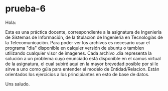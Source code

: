 prueba-6
========
Hola:

Esta es una práctica docente, correspondiente a la asignatura de Ingeniería de Sistemas de Información, de la titulacíon de Ingeniería en Tecnologías de la Telecomunicación. Para poder ver los archivos es necesario usar el programa "dia" disponible en calquier versión de ubuntu o tambíen utilizando cualquier visor de imagenes. Cada archivo .dia representa la solución a un problema cuyo enunciado está disponible en el camus virtual de la asignatura, el cual subiré aquí en la mayor brevedad posible por si le sirve a uno como gúia para entender el modelo de Entidad/Relacion. Están orientados los ejercicios a los principiantes en esto de base de datos.

Uns saludo.
